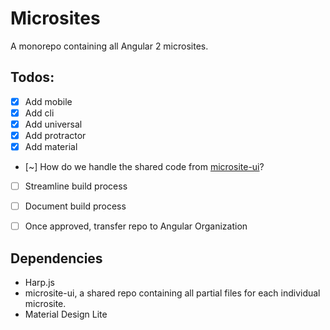 # Microsites
A monorepo containing all Angular 2 microsites.

## Todos:
* [X] Add mobile
* [X] Add cli
* [X] Add universal
* [X] Add protractor
* [X] Add material
* [~] How do we handle the shared code from [microsite-ui](https://github.com/ericjim/microsite-ui)? 
* [ ] Streamline build process
* [ ] Document build process
* [ ] Once approved, transfer repo to Angular Organization


## Dependencies
* Harp.js
* microsite-ui, a shared repo containing all partial files for each individual microsite.
* Material Design Lite


